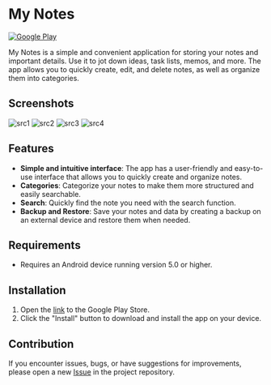 # My Notes

[![Google Play](https://img.shields.io/badge/Google%20Play-Download-blue.svg)](https://play.google.com/store/apps/details?id=com.pasich.mynotes)

My Notes is a simple and convenient application for storing your notes and important details. Use it to jot down ideas, task lists, memos, and more. The app allows you to quickly create, edit, and delete notes, as well as organize them into categories.

## Screenshots

![src1](/doc/images/src_1.jpg)
![src2](/doc/images/src_2.jpg)
![src3](/doc/images/src_3.jpg)
![src4](/doc/images/src_4.jpg)

## Features

- **Simple and intuitive interface**: The app has a user-friendly and easy-to-use interface that allows you to quickly create and organize notes.
- **Categories**: Categorize your notes to make them more structured and easily searchable.
- **Search**: Quickly find the note you need with the search function.
- **Backup and Restore**: Save your notes and data by creating a backup on an external device and restore them when needed.

## Requirements

- Requires an Android device running version 5.0 or higher.

## Installation

1. Open the [link](https://play.google.com/store/apps/details?id=com.pasich.mynotes) to the Google Play Store.
2. Click the "Install" button to download and install the app on your device.

## Contribution

If you encounter issues, bugs, or have suggestions for improvements, please open a new [Issue](https://github.com/pasichDev/My-Notes/issues) in the project repository.
